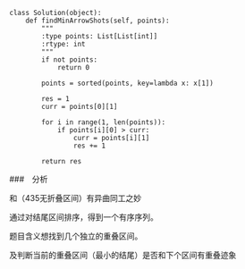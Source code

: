 ```cython
class Solution(object):
    def findMinArrowShots(self, points):
        """
        :type points: List[List[int]]
        :rtype: int
        """
        if not points:
            return 0

        points = sorted(points, key=lambda x: x[1])

        res = 1
        curr = points[0][1]

        for i in range(1, len(points)):
            if points[i][0] > curr:
                curr = points[i][1]
                res += 1

        return res
```

###　分析

和（435无折叠区间）有异曲同工之妙

通过对结尾区间排序，得到一个有序序列。

题目含义想找到几个独立的重叠区间。

及判断当前的重叠区间（最小的结尾）是否和下个区间有重叠迹象
